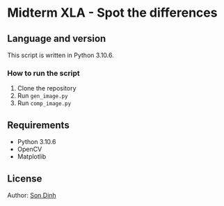 # Midterm XLA - Spot the differences

## Language and version

This script is written in Python 3.10.6.

### How to run the script

1. Clone the repository
2. Run `gen_image.py`
3. Run `comp_image.py`

## Requirements

- Python 3.10.6
- OpenCV
- Matplotlib

## License

Author: [Son Dinh](https://github.com/SonDinh5310)
